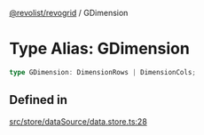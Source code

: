 [@revolist/revogrid](README.md) / GDimension

# Type Alias: GDimension

```ts
type GDimension: DimensionRows | DimensionCols;
```

## Defined in

[src/store/dataSource/data.store.ts:28](https://github.com/revolist/revogrid/blob/1ac09c9216d3d9dcf169b93db55034b60bfdcc8e/src/store/dataSource/data.store.ts#L28)
